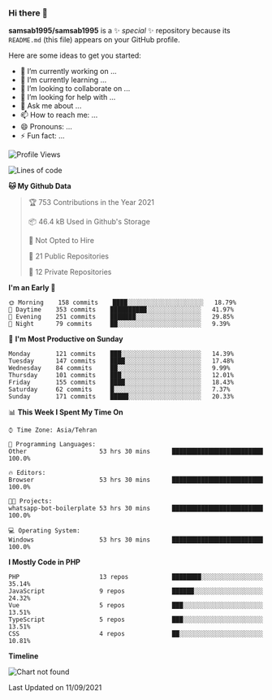 ### Hi there 👋

**samsab1995/samsab1995** is a ✨ _special_ ✨ repository because its `README.md` (this file) appears on your GitHub profile.

Here are some ideas to get you started:

- 🔭 I’m currently working on ...
- 🌱 I’m currently learning ...
- 👯 I’m looking to collaborate on ...
- 🤔 I’m looking for help with ...
- 💬 Ask me about ...
- 📫 How to reach me: ...
- 😄 Pronouns: ...
- ⚡ Fun fact: ...

<!--START_SECTION:waka-->
![Profile Views](http://img.shields.io/badge/Profile%20Views-0-blue)

![Lines of code](https://img.shields.io/badge/From%20Hello%20World%20I%27ve%20Written-565514%20lines%20of%20code-blue)

**🐱 My Github Data** 

> 🏆 753 Contributions in the Year 2021
 > 
> 📦 46.4 kB Used in Github's Storage 
 > 
> 🚫 Not Opted to Hire
 > 
> 📜 21 Public Repositories 
 > 
> 🔑 12 Private Repositories  
 > 
**I'm an Early 🐤** 

```text
🌞 Morning    158 commits    ████░░░░░░░░░░░░░░░░░░░░░   18.79% 
🌆 Daytime    353 commits    ██████████░░░░░░░░░░░░░░░   41.97% 
🌃 Evening    251 commits    ███████░░░░░░░░░░░░░░░░░░   29.85% 
🌙 Night      79 commits     ██░░░░░░░░░░░░░░░░░░░░░░░   9.39%

```
📅 **I'm Most Productive on Sunday** 

```text
Monday       121 commits    ███░░░░░░░░░░░░░░░░░░░░░░   14.39% 
Tuesday      147 commits    ████░░░░░░░░░░░░░░░░░░░░░   17.48% 
Wednesday    84 commits     ██░░░░░░░░░░░░░░░░░░░░░░░   9.99% 
Thursday     101 commits    ███░░░░░░░░░░░░░░░░░░░░░░   12.01% 
Friday       155 commits    ████░░░░░░░░░░░░░░░░░░░░░   18.43% 
Saturday     62 commits     █░░░░░░░░░░░░░░░░░░░░░░░░   7.37% 
Sunday       171 commits    █████░░░░░░░░░░░░░░░░░░░░   20.33%

```


📊 **This Week I Spent My Time On** 

```text
⌚︎ Time Zone: Asia/Tehran

💬 Programming Languages: 
Other                    53 hrs 30 mins      █████████████████████████   100.0%

🔥 Editors: 
Browser                  53 hrs 30 mins      █████████████████████████   100.0%

🐱‍💻 Projects: 
whatsapp-bot-boilerplate 53 hrs 30 mins      █████████████████████████   100.0%

💻 Operating System: 
Windows                  53 hrs 30 mins      █████████████████████████   100.0%

```

**I Mostly Code in PHP** 

```text
PHP                      13 repos            ████████░░░░░░░░░░░░░░░░░   35.14% 
JavaScript               9 repos             ██████░░░░░░░░░░░░░░░░░░░   24.32% 
Vue                      5 repos             ███░░░░░░░░░░░░░░░░░░░░░░   13.51% 
TypeScript               5 repos             ███░░░░░░░░░░░░░░░░░░░░░░   13.51% 
CSS                      4 repos             ██░░░░░░░░░░░░░░░░░░░░░░░   10.81%

```


**Timeline**

![Chart not found](https://raw.githubusercontent.com/samsab1995/samsab1995/main/charts/bar_graph.png) 


 Last Updated on 11/09/2021
<!--END_SECTION:waka-->
